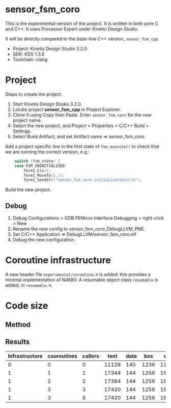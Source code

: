 # sensor_fsm_coro

This is the experimental version of the project. It is written in both pure C and C++. It uses Processor Expert under Kinetic Design Studio.

It will be directly compared to the base-line C++ version, `sensor_fsm_cpp`.

- Project: Kinetis Design Studio 3.2.0
- SDK: KDS 1.3.0
- Toolchain: clang

# Project

Steps to create the project.

1. Start Kinetis Design Studio 3.2.0.
2. Locate project **sensor_fsm_cpp** in Project Explorer.
3. Clone it using Copy then Paste. Enter `sensor_fsm_coro` for the new project name.
4. Select the new project, and Project > Properties > C/C++ Build > Settings.
5. Select Build Artifact, and set Artifact name => sensor_fsm_coro.

Add a project specific line in the first state of `fsm_execute()` to check that we are running the correct version, e.g.:

```c
	switch (fsm_state) {
	case FSM_UNINITIALISED:
		Term1_Cls();
		Term1_MoveTo(1,1);
		Term1_SendStr("sensor_fsm_coro initialisation\r\n");
```

Build the new project. 

## Debug

1. Debug Configurations > GDB PEMicro Interface Debugging > right-click > New
2. Rename the new config to sensor_fsm_coro_DebugLLVM_PNE.
3. Set C/C++ Application => DebugLLVM/sensor_fsm_coro.elf
3. Debug the new configuration.

# Coroutine infrastructure

A new header file `experimental/coroutine.h` is added: this provides a minimal implementation of N4680. A resumable object class `resumable` is added, in `resumable.h`.

# Code size

## Method

## Results

Infrastructure | couroutines | callers | text | data | bss | dec | hex
--- | --- | --- | --- | --- | --- | --- | --- 
0 | 0 | 0 | 11128 | 140	| 1236 | 12504 | 30d8
1 | 1 | 1 | 17344 | 144	| 1256 | 18744 | 4938
1 | 2 | 2 | 17384 | 144 | 1256 | 18784 | 4960
1 | 3 | 3 | 17420 | 144 | 1256 | 18820 | 4984
1 | 3 | 5 | 17420 | 144 | 1256 | 18820 | 4984

